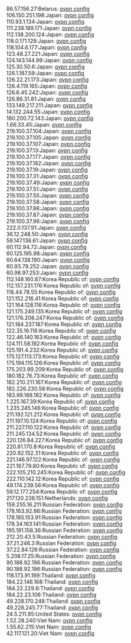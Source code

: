 86.57.156.27:Belarus: [ovpn config](vpn/86_57_156_27.ovpn)  
106.150.251.198:Japan: [ovpn config](vpn/106_150_251_198.ovpn)  
110.93.1.134:Japan: [ovpn config](vpn/110_93_1_134.ovpn)  
111.238.189.171:Japan: [ovpn config](vpn/111_238_189_171.ovpn)  
112.138.200.124:Japan: [ovpn config](vpn/112_138_200_124.ovpn)  
118.0.171.129:Japan: [ovpn config](vpn/118_0_171_129.ovpn)  
118.104.6.177:Japan: [ovpn config](vpn/118_104_6_177.ovpn)  
123.48.27.221:Japan: [ovpn config](vpn/123_48_27_221.ovpn)  
124.143.144.99:Japan: [ovpn config](vpn/124_143_144_99.ovpn)  
125.30.50.6:Japan: [ovpn config](vpn/125_30_50_6.ovpn)  
126.1.187.59:Japan: [ovpn config](vpn/126_1_187_59.ovpn)  
126.22.21.173:Japan: [ovpn config](vpn/126_22_21_173.ovpn)  
126.4.119.165:Japan: [ovpn config](vpn/126_4_119_165.ovpn)  
126.6.45.242:Japan: [ovpn config](vpn/126_6_45_242.ovpn)  
126.86.31.81:Japan: [ovpn config](vpn/126_86_31_81.ovpn)  
133.149.217.211:Japan: [ovpn config](vpn/133_149_217_211.ovpn)  
14.132.244.55:Japan: [ovpn config](vpn/14_132_244_55.ovpn)  
180.200.72.143:Japan: [ovpn config](vpn/180_200_72_143.ovpn)  
1.66.33.45:Japan: [ovpn config](vpn/1_66_33_45.ovpn)  
219.100.37.104:Japan: [ovpn config](vpn/219_100_37_104.ovpn)  
219.100.37.105:Japan: [ovpn config](vpn/219_100_37_105.ovpn)  
219.100.37.107:Japan: [ovpn config](vpn/219_100_37_107.ovpn)  
219.100.37.13:Japan: [ovpn config](vpn/219_100_37_13.ovpn)  
219.100.37.177:Japan: [ovpn config](vpn/219_100_37_177.ovpn)  
219.100.37.182:Japan: [ovpn config](vpn/219_100_37_182.ovpn)  
219.100.37.19:Japan: [ovpn config](vpn/219_100_37_19.ovpn)  
219.100.37.31:Japan: [ovpn config](vpn/219_100_37_31.ovpn)  
219.100.37.49:Japan: [ovpn config](vpn/219_100_37_49.ovpn)  
219.100.37.51:Japan: [ovpn config](vpn/219_100_37_51.ovpn)  
219.100.37.55:Japan: [ovpn config](vpn/219_100_37_55.ovpn)  
219.100.37.58:Japan: [ovpn config](vpn/219_100_37_58.ovpn)  
219.100.37.86:Japan: [ovpn config](vpn/219_100_37_86.ovpn)  
219.100.37.87:Japan: [ovpn config](vpn/219_100_37_87.ovpn)  
219.100.37.96:Japan: [ovpn config](vpn/219_100_37_96.ovpn)  
222.0.137.91:Japan: [ovpn config](vpn/222_0_137_91.ovpn)  
36.12.248.50:Japan: [ovpn config](vpn/36_12_248_50.ovpn)  
59.147.136.61:Japan: [ovpn config](vpn/59_147_136_61.ovpn)  
60.112.94.72:Japan: [ovpn config](vpn/60_112_94_72.ovpn)  
60.125.195.98:Japan: [ovpn config](vpn/60_125_195_98.ovpn)  
60.64.138.190:Japan: [ovpn config](vpn/60_64_138_190.ovpn)  
60.93.79.252:Japan: [ovpn config](vpn/60_93_79_252.ovpn)  
60.98.97.253:Japan: [ovpn config](vpn/60_98_97_253.ovpn)  
112.148.160.87:Korea Republic of: [ovpn config](vpn/112_148_160_87.ovpn)  
112.157.231.176:Korea Republic of: [ovpn config](vpn/112_157_231_176.ovpn)  
118.44.78.55:Korea Republic of: [ovpn config](vpn/118_44_78_55.ovpn)  
121.152.216.41:Korea Republic of: [ovpn config](vpn/121_152_216_41.ovpn)  
121.164.128.116:Korea Republic of: [ovpn config](vpn/121_164_128_116.ovpn)  
121.175.249.135:Korea Republic of: [ovpn config](vpn/121_175_249_135.ovpn)  
121.176.208.247:Korea Republic of: [ovpn config](vpn/121_176_208_247.ovpn)  
121.184.237.187:Korea Republic of: [ovpn config](vpn/121_184_237_187.ovpn)  
122.35.16.116:Korea Republic of: [ovpn config](vpn/122_35_16_116.ovpn)  
122.46.140.163:Korea Republic of: [ovpn config](vpn/122_46_140_163.ovpn)  
124.111.58.192:Korea Republic of: [ovpn config](vpn/124_111_58_192.ovpn)  
125.191.4.232:Korea Republic of: [ovpn config](vpn/125_191_4_232.ovpn)  
175.127.113.173:Korea Republic of: [ovpn config](vpn/175_127_113_173.ovpn)  
175.194.115.126:Korea Republic of: [ovpn config](vpn/175_194_115_126.ovpn)  
175.203.99.209:Korea Republic of: [ovpn config](vpn/175_203_99_209.ovpn)  
180.182.76.73:Korea Republic of: [ovpn config](vpn/180_182_76_73.ovpn)  
182.210.211.167:Korea Republic of: [ovpn config](vpn/182_210_211_167.ovpn)  
182.226.230.58:Korea Republic of: [ovpn config](vpn/182_226_230_58.ovpn)  
183.99.188.182:Korea Republic of: [ovpn config](vpn/183_99_188_182.ovpn)  
1.225.167.39:Korea Republic of: [ovpn config](vpn/1_225_167_39.ovpn)  
1.235.245.146:Korea Republic of: [ovpn config](vpn/1_235_245_146.ovpn)  
211.192.121.212:Korea Republic of: [ovpn config](vpn/211_192_121_212.ovpn)  
211.197.10.124:Korea Republic of: [ovpn config](vpn/211_197_10_124.ovpn)  
211.227.110.122:Korea Republic of: [ovpn config](vpn/211_227_110_122.ovpn)  
211.245.134.52:Korea Republic of: [ovpn config](vpn/211_245_134_52.ovpn)  
220.126.84.227:Korea Republic of: [ovpn config](vpn/220_126_84_227.ovpn)  
220.81.170.8:Korea Republic of: [ovpn config](vpn/220_81_170_8.ovpn)  
220.92.152.31:Korea Republic of: [ovpn config](vpn/220_92_152_31.ovpn)  
221.146.97.122:Korea Republic of: [ovpn config](vpn/221_146_97_122.ovpn)  
221.167.79.80:Korea Republic of: [ovpn config](vpn/221_167_79_80.ovpn)  
222.105.210.245:Korea Republic of: [ovpn config](vpn/222_105_210_245.ovpn)  
222.110.142.12:Korea Republic of: [ovpn config](vpn/222_110_142_12.ovpn)  
49.174.239.56:Korea Republic of: [ovpn config](vpn/49_174_239_56.ovpn)  
59.12.177.254:Korea Republic of: [ovpn config](vpn/59_12_177_254.ovpn)  
217.120.236.151:Netherlands: [ovpn config](vpn/217_120_236_151.ovpn)  
159.255.16.211:Russian Federation: [ovpn config](vpn/159_255_16_211.ovpn)  
178.163.92.66:Russian Federation: [ovpn config](vpn/178_163_92_66.ovpn)  
178.185.153.91:Russian Federation: [ovpn config](vpn/178_185_153_91.ovpn)  
178.34.163.141:Russian Federation: [ovpn config](vpn/178_34_163_141.ovpn)  
195.191.158.36:Russian Federation: [ovpn config](vpn/195_191_158_36.ovpn)  
212.20.43.5:Russian Federation: [ovpn config](vpn/212_20_43_5.ovpn)  
37.21.246.3:Russian Federation: [ovpn config](vpn/37_21_246_3.ovpn)  
37.22.84.126:Russian Federation: [ovpn config](vpn/37_22_84_126.ovpn)  
5.206.17.25:Russian Federation: [ovpn config](vpn/5_206_17_25.ovpn)  
90.188.92.196:Russian Federation: [ovpn config](vpn/90_188_92_196.ovpn)  
90.188.92.196:Russian Federation: [ovpn config](vpn/90_188_92_196.ovpn)  
118.173.91.199:Thailand: [ovpn config](vpn/118_173_91_199.ovpn)  
184.22.146.168:Thailand: [ovpn config](vpn/184_22_146_168.ovpn)  
184.22.229.6:Thailand: [ovpn config](vpn/184_22_229_6.ovpn)  
184.22.23.106:Thailand: [ovpn config](vpn/184_22_23_106.ovpn)  
49.228.170.248:Thailand: [ovpn config](vpn/49_228_170_248.ovpn)  
49.228.245.77:Thailand: [ovpn config](vpn/49_228_245_77.ovpn)  
24.5.211.95:United States: [ovpn config](vpn/24_5_211_95.ovpn)  
1.52.28.240:Viet Nam: [ovpn config](vpn/1_52_28_240.ovpn)  
1.55.62.215:Viet Nam: [ovpn config](vpn/1_55_62_215.ovpn)  
42.117.121.20:Viet Nam: [ovpn config](vpn/42_117_121_20.ovpn)  
